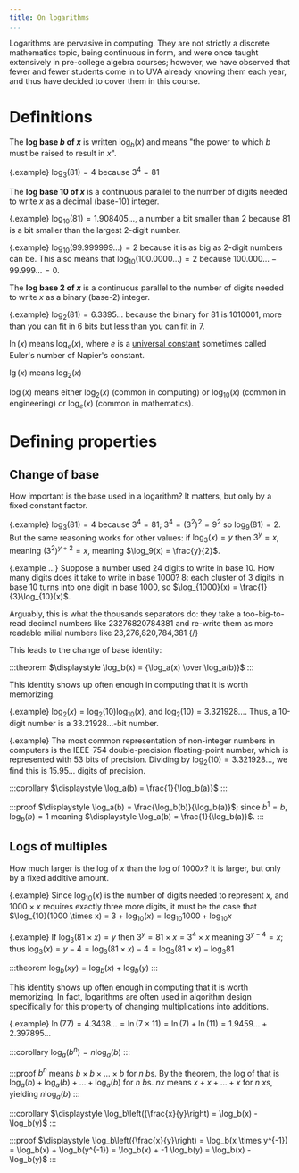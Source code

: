 ```yaml
---
title: On logarithms
...
```


Logarithms are pervasive in computing.
They are not strictly a discrete mathematics topic, being continuous in form,
and were once taught extensively in pre-college algebra courses;
however, we have observed that fewer and fewer students come in to UVA already knowing them each year,
and thus have decided to cover them in this course.

# Definitions

The **log base $b$ of $x$** is written $\log_b(x)$ and means "the power to which $b$ must be raised to result in $x$".

{.example} $\log_3(81) = 4$ because $3^4 = 81$

The **log base 10 of $x$** is a continuous parallel to the number of digits needed to write $x$ as a decimal (base-10) integer.

{.example} $\log_{10}(81) = 1.908405\dots$, a number a bit smaller than 2 because $81$ is a bit smaller than the largest 2-digit number.

{.example} $\log_{10}(99.999999\dots) = 2$ because it is as big as 2-digit numbers can be. This also means that $\log_{10}(100.0000\dots) = 2$ because $100.000\dots - 99.999\dots = 0$.

The **log base 2 of $x$** is a continuous parallel to the number of digits needed to write $x$ as a binary (base-2) integer.

{.example} $\log_{2}(81) = 6.3395\dots$ because the binary for 81 is 1010001, more than you can fit in 6 bits but less than you can fit in 7.

$\ln(x)$ means $\log_e(x)$, where $e$ is a [universal constant](https://oeis.org/A001113) sometimes called Euler's number of Napier's constant.

$\lg(x)$ means $\log_2(x)$

$\log(x)$ means either $\log_2(x)$ (common in computing) or $\log_{10}(x)$ (common in engineering) or $\log_e(x)$ (common in mathematics).

# Defining properties

## Change of base

How important is the base used in a logarithm? It matters, but only by a fixed constant factor.

{.example} $\log_3(81) = 4$ because $3^4 = 81$; $3^4 = (3^2)^2 = 9^2$ so $\log_9(81) = 2$. But the same reasoning works for other values: if $\log_3(x) = y$ then $3^y = x$, meaning $(3^2)^{y\div 2} = x$, meaning $\log_9(x) = \frac{y}{2}$.

{.example ...} Suppose a number used 24 digits to write in base 10. How many digits does it take to write in base 1000? 8: each cluster of 3 digits in base 10 turns into one digit in base 1000, so $\log_{1000}(x) = \frac{1}{3}\log_{10}(x)$.

Arguably, this is what the thousands separators do: they take a too-big-to-read decimal numbers like 23276820784381 and re-write them as more readable milial numbers like 23,276,820,784,381
{/}

This leads to the change of base identity: 

:::theorem
$\displaystyle \log_b(x) = {\log_a(x) \over \log_a(b)}$
:::

This identity shows up often enough in computing that it is worth memorizing.

{.example} $\log_2(x) = \log_2(10) \log_{10}(x)$, and $\log_2(10) = 3.321928\dots$. Thus, a 10-digit number is a $33.21928\dots$-bit number.

{.example} The most common representation of non-integer numbers in computers is the IEEE-754 double-precision floating-point number, which is represented with 53 bits of precision. Dividing by $\log_2(10) = 3.321928\dots$, we find this is $15.95\dots$ digits of precision.

:::corollary
$\displaystyle \log_a(b) = \frac{1}{\log_b(a)}$
:::

:::proof
$\displaystyle \log_a(b) = \frac{\log_b(b)}{\log_b(a)}$; since $b^1 = b$, $\log_b(b) = 1$ meaning $\displaystyle \log_a(b) = \frac{1}{\log_b(a)}$.
:::

## Logs of multiples

How much larger is the log of $x$ than the log of $1000 x$? It is larger, but only by a fixed additive amount.

{.example} Since $\log_{10}(x)$ is the number of digits needed to represent $x$, and $1000 \times x$ requires exactly three more digits, it must be the case that $\log_{10}(1000 \times x) = 3 + $\log_{10}(x) = \log_{10}{1000} + \log_{10}{x}$

{.example} If $\log_{3}(81 \times x) = y$ then $3^y = 81 \times x = 3^4 \times x$ meaning $3^{y-4} = x$; thus $\log_{3}(x) = y-4 = \log_{3}(81 \times x) - 4 = \log_{3}(81 \times x) - \log_3{81}$

:::theorem
$\displaystyle \log_b(x y) = \log_b(x) + \log_b(y)$
:::

This identity shows up often enough in computing that it is worth memorizing.
In fact, logarithms are often used in algorithm design specifically for this property of changing multiplications into additions.

{.example} $\ln(77) = 4.3438\dots = \ln(7 \times 11) = \ln(7) + \ln(11) = 1.9459\dots + 2.397895\dots$ 

:::corollary
$\displaystyle \log_a(b^n) = n \log_a(b)$
:::

:::proof
$b^n$ means $b \times b \times \dots \times b$ for $n$ $b$s.
By the theorem, the log of that is $\log_a(b) + \log_a(b) + \dots + \log_a(b)$ for $n$ $b$s.
$nx$ means $x + x + \dots + x$ for $n$ $x$s, yielding
$n\log_a(b)$
:::

:::corollary
$\displaystyle \log_b\left({\frac{x}{y}\right) = \log_b(x) - \log_b(y)$
:::

:::proof
$\displaystyle \log_b\left({\frac{x}{y}\right) = \log_b(x \times y^{-1}) = \log_b(x) + \log_b(y^{-1}) = \log_b(x) + -1 \log_b(y) = \log_b(x) - \log_b(y)$
:::

